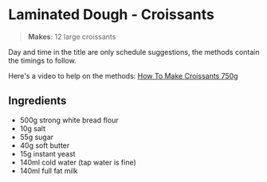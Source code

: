 # Laminated Dough - Croissants

> **Makes**: 12 large croissants

Day and time in the title are only schedule suggestions,
the methods contain the timings to follow.

Here's a video to help on the methods:
[How To Make Croissants 750g](https://www.youtube.com/watch?v=YsxsNE1NW3Q)

## Ingredients

* 500g strong white bread flour
* 10g salt
* 55g sugar
* 40g soft butter
* 15g instant yeast
* 140ml cold water (tap water is fine)
* 140ml full fat milk

